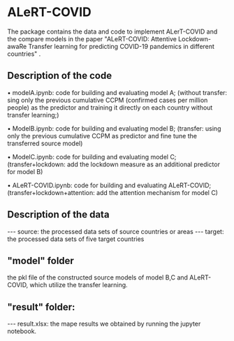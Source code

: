 # ALeRT-COVID 

The package contains the data and code to implement ALerT-COVID and the compare models in the paper "ALeRT-COVID: Attentive Lockdown-awaRe Transfer learning for predicting COVID-19 pandemics in different countries" .

## Description of the code
•	modelA.ipynb: code for building and evaluating model A;
(without transfer: sing only the previous cumulative CCPM (confirmed cases per million people) as the predictor and training it directly on each country without transfer learning;)

•	ModelB.ipynb: code for building and evaluating model B;
(transfer: using only the previous cumulative CCPM as predictor and fine tune the transferred source model)

•	ModelC.ipynb: code for building and evaluating model C;
(transfer+lockdown: add the lockdown measure as an additional predictor for model B)

•	ALeRT-COVID.ipynb: code for building and evaluating ALeRT-COVID;
(transfer+lockdown+attention: add the attention mechanism for model C)
 
## Description of the data
--- source: the processed data sets of source countries or areas
--- target: the processed data sets of five target countries

## "model" folder
the pkl file of the constructed source models of model B,C and ALeRT-COVID, which utilize the transfer learning.

## "result" folder: 
--- result.xlsx: the mape results we obtained by running the jupyter notebook.
